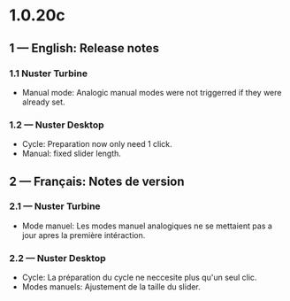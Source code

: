 # **1.0.20c**

## **1 — English: Release notes**

### 1.1 Nuster Turbine

- Manual mode: Analogic manual modes were not triggerred if they were already set.

### 1.2 — Nuster Desktop

- Cycle: Preparation now only need 1 click.
- Manual: fixed slider length.

## **2 — Français: Notes de version**

### 2.1 — Nuster Turbine

- Mode manuel: Les modes manuel analogiques ne se mettaient pas a jour apres la première intéraction.

### 2.2 — Nuster Desktop

- Cycle: La préparation du cycle ne neccesite plus qu'un seul clic.
- Modes manuels: Ajustement de la taille du slider.
